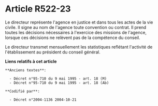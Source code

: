 # Article R522-23

Le directeur représente l'agence en justice et dans tous les actes de la vie civile. Il signe au nom de l'agence toute
convention ou contrat. Il prend toutes les décisions nécessaires à l'exercice des missions de l'agence, lorsque ces décisions
ne relèvent pas de la compétence du conseil.

Le directeur transmet mensuellement les statistiques reflétant l'activité de l'établissement au président du conseil général.

**Liens relatifs à cet article**

	**Anciens textes**:

	  - Décret n°95-710 du 9 mai 1995 - art. 18 (M)
	  - Décret n°95-710 du 9 mai 1995 - art. 18 (Ab)

	**Codifié par**:

	  - Décret n°2004-1136 2004-10-21
